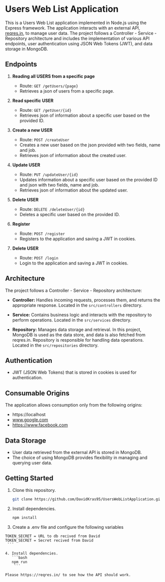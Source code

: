 # Users Web List Application

This is a Users Web List application implemented in Node.js using the Express framework.
The application interacts with an external API, [reqres.in](https://reqres.in/), to manage user data.
The project follows a Controller - Service - Repository architecture and includes the implementation of various API endpoints, user authentication using JSON Web Tokens (JWT), and data storage in MongoDB.

## Endpoints

1. **Reading all USERS from a specific page**

   - Route: `GET /getUsers/{page}`
   - Retrieves a json of users from a specific page.

2. **Read specific USER**

   - Route: `GET /getUser/{id}`
   - Retrieves json of information about a specific user based on the provided ID.

3. **Create a new USER**

   - Route: `POST /createUser`
   - Creates a new user based on the json provided with two fields, name and job.
   - Retrieves json of information about the created user.

4. **Update USER**

   - Route: `PUT /updateUser/{id}`
   - Updates information about a specific user based on the provided ID and json with two fields, name and job.
   - Retrieves json of information about the updated user.

5. **Delete USER**

   - Route: `DELETE /deleteUser/{id}`
   - Deletes a specific user based on the provided ID.

6. **Register**

   - Route: `POST /register`
   - Registers to the application and saving a JWT in cookies.

7. **Delete USER**
   - Route: `POST /login`
   - Login to the application and saving a JWT in cookies.

## Architecture

The project follows a Controller - Service - Repository architecture:

- **Controller:** Handles incoming requests, processes them, and returns the appropriate response.
  Located in the `src/controllers` directory.

- **Service:** Contains business logic and interacts with the repository to perform operations.
  Located in the `src/services` directory.

- **Repository:** Manages data storage and retrieval. In this project, MongoDB is used as the data store, and data is also fetched from reqres.in.
  Repository is responsible for handling data operations.
  Located in the `src/repositories` directory.

## Authentication

- JWT (JSON Web Tokens) that is stored in cookies is used for authentication.

## Consumable Origins

The application allows consumption only from the following origins:

- https://localhost
- www.google.com
- https://www.facebook.com

## Data Storage

- User data retrieved from the external API is stored in MongoDB.
- The choice of using MongoDB provides flexibility in managing and querying user data.

## Getting Started

1. Clone this repository.

   ```bash
   git clone https://github.com/DavidKras95/UsersWebListApplication.git
   ```

2. Install dependencies.

   ```bash
   npm install
   ```

3. Create a .env file and configure the following variables

````env
TOKEN_SECRET = URL to db recived from David
TOKEN_SECRET = Secret recived from David
 ```

4. Install dependencies.
   ```bash
   npm run
    ```

Please https://reqres.in/ to see how the API should work.
````

